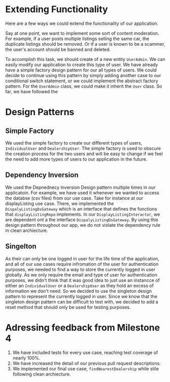 # Extending Functionality 

Here are a few ways we could extend the functionality of our application.

Say at one point, we want to implement some sort of content moderation. For example, if a user posts multiple listings selling the same car, the duplicate listings should be removed. Or if a user is known to be a scammer, the user's account should be banned and deleted. 

To accomplish this task, we should create of a new entity `UserAdmin`. We can easily modify our application to create this type of user. We have already have a simple factory design pattern for our all types of users. We could decide to continue using this pattern by simply adding another case to our conditional switch statement, or we could implement the abstract factory pattern. For the `UserAdmin` class, we could make it inherit the `User` class. So far, we have followed the 

# Design Patterns

## Simple Factory
We used the simple factory to create our different types of users, `IndividualUser` and `DealershipUser`. The simple factory is used to obscure the creation process for the two users and will be easy to change if we feel the need to add more types of users to our application in the future. 

## Dependency Inversion
We used the Depnednecy Inversion Design pattern multiple times in our applicatoin. For example,  we have used it whenever we wanted to access the databse  (csv files) from our use case. Take for instance at our displayListing use case. There, we implemented the `DispalyListingDsGateway` which is an interface that defines the functions that `displayListingRepo` implements. In our `DisplayListingInteractor`, we are dependent ont a the interface `DispalyListingDsGateway`. By using this design pattern throughout our app, we do not violate the dependency rule in clean archiecture. 

## Singelton
As their can only be one logged in user for the life time of the application, and all of our use cases require infromation of the user for authentication purposes, we needed to find a way to store the currently logged in user globally. As we only require the email and type of user for authentication purposes, we didn't think that it was good idea to just use an instancce of either an `IndividualUser` or a `DealershipUser` as they hold an excess of information we don't need. So we decided to use the singleton design pattern to represent the currently logged in user. Since we know that the singleton design pattern can be difficult to test with, we decided to add a reset method that should only be used for testing purposes. 


# Adressing feedback from Milestone 4

1. We have included tests for every use case, reaching test coverage of nearly 100%.
2. We have increased the detail of our previous pull request descriptions.
3. We implemented our final use case, `findNearestDealership` while stile following clean archiecture.
